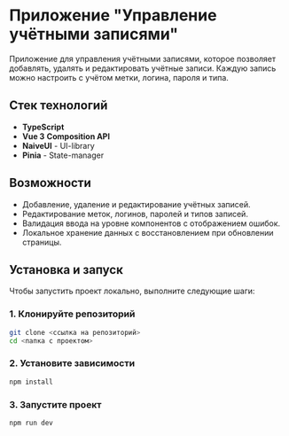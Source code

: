 # Приложение "Управление учётными записями"

Приложение для управления учётными записями, которое позволяет добавлять, удалять и редактировать учётные записи. Каждую запись можно настроить с учётом метки, логина, пароля и типа.

## Стек технологий

- **TypeScript**
- **Vue 3** **Composition API** 
- **NaiveUI** - UI-library
- **Pinia** - State-manager

## Возможности

- Добавление, удаление и редактирование учётных записей.
- Редактирование меток, логинов, паролей и типов записей.
- Валидация ввода на уровне компонентов с отображением ошибок.
- Локальное хранение данных с восстановлением при обновлении страницы.

## Установка и запуск

Чтобы запустить проект локально, выполните следующие шаги:

### 1. Клонируйте репозиторий

```bash
git clone <ссылка на репозиторий>
cd <папка с проектом>
```
### 2. Установите зависимости
```bash
npm install
```
### 3. Запустите проект
```bash
npm run dev
```